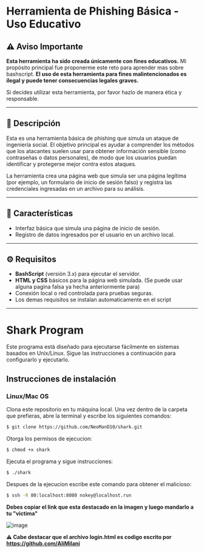 # Herramienta de Phishing Básica - Uso Educativo

## ⚠️ Aviso Importante

**Esta herramienta ha sido creada únicamente con fines educativos.** Mi propósito principal fue proponerme este reto para aprender mas sobre bashscript. **El uso de esta herramienta para fines malintencionados es ilegal y puede tener consecuencias legales graves.**

Si decides utilizar esta herramienta, por favor hazlo de manera ética y responsable.

---

## 📖 Descripción

Esta es una herramienta básica de phishing que simula un ataque de ingeniería social. El objetivo principal es ayudar a comprender los métodos que los atacantes suelen usar para obtener información sensible (como contraseñas o datos personales), de modo que los usuarios puedan identificar y protegerse mejor contra estos ataques.

La herramienta crea una página web que simula ser una página legítima (por ejemplo, un formulario de inicio de sesión falso) y registra las credenciales ingresadas en un archivo para su análisis.

---

## 🚀 Características

- Interfaz básica que simula una página de inicio de sesión.
- Registro de datos ingresados por el usuario en un archivo local.

---

## ⚙️ Requisitos

- **BashScript** (versión 3.x) para ejecutar el servidor.
- **HTML y CSS** básicos para la página web simulada. (Se puede usar alguna pagina falsa ya hecha anteriormente para)
- Conexión local o red controlada para pruebas seguras.
- Los demas requisitos se instalan automaticamente en el script

---

# Shark Program

Este programa está diseñado para ejecutarse fácilmente en sistemas basados en Unix/Linux. Sigue las instrucciones a continuación para configurarlo y ejecutarlo.

## Instrucciones de instalación

### Linux/Mac OS

Clona este repositorio en tu máquina local. Una vez dentro de la carpeta que prefieras, abre la terminal y escribe los siguientes comandos:

```bash
$ git clone https://github.com/NeoManD10/shark.git
```
Otorga los permisos de ejecucion:
```bash
$ chmod +x shark
```
Ejecuta el programa y sigue instrucciones:
```bash
$ ./shark
```
Despues de la ejecucion escribe este comando para obtener el malicioso: 
```bash
$ ssh -R 80:localhost:8080 nokey@localhost.run
```
**Debes copiar el link que esta destacado en la imagen y luego mandarlo a tu "victima"**

![image](https://github.com/user-attachments/assets/53c0318e-d9ae-4a30-bf50-73512143bb9f)


**⚠️ Cabe destacar que el archivo login.html es codigo escrito por https://github.com/AliMilani**

